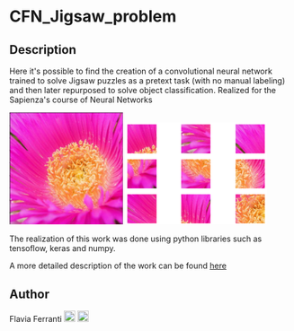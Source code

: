 # CFN_Jigsaw_problem
## Description
Here it's possible to find the creation of a convolutional neural network trained to solve Jigsaw puzzles as a pretext task (with no manual labeling) and then later repurposed to solve object classification. Realized for the Sapienza's course of Neural Networks

<img src = "https://github.com/FlaviaFerranti7/CFN_Jigsaw_problem/blob/master/before.png" width="40%" height="40%">
<img src = "https://github.com/FlaviaFerranti7/CFN_Jigsaw_problem/blob/master/after.png" width="50%" height="40%">

The realization of this work was done using python libraries such as tensoflow, keras and numpy.

A more detailed description of the work can be found [here](NN.pdf)

## Author

Flavia Ferranti [<img src="https://cdn4.iconfinder.com/data/icons/social-messaging-ui-color-shapes-2-free/128/social-linkedin-circle-512.png" width="20" height="20">](https://linkedin.com/in/flavia-ferranti-50712a207)
[<img src="https://upload.wikimedia.org/wikipedia/commons/9/91/Octicons-mark-github.svg" width="20" height="20">](https://github.com/FlaviaFerranti7)
